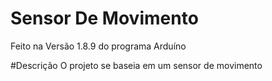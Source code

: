 # Sensor De Movimento
Feito na Versão 1.8.9 do programa Arduíno

#Descrição
O projeto se baseia em um sensor de movimento
